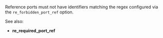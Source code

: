 Reference ports must not have identifiers matching the regex configured via the
`re_forbidden_port_ref` option.

See also:
- **re_required_port_ref**
